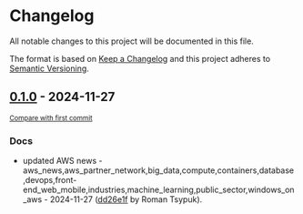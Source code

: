 # Changelog

All notable changes to this project will be documented in this file.

The format is based on [Keep a Changelog](http://keepachangelog.com/en/1.0.0/)
and this project adheres to [Semantic Versioning](http://semver.org/spec/v2.0.0.html).

<!-- insertion marker -->
## [0.1.0](https://github.com/tsypuk/aws-news/releases/tag/ver-2024-11-270.1.0) - 2024-11-27

<small>[Compare with first commit](https://github.com/tsypuk/aws-news/compare/33be99e6a49332bcba89b5011b83c7fc504fbe70...ver-2024-11-27)</small>

### Docs

- updated AWS news - aws_news,aws_partner_network,big_data,compute,containers,database,devops,front-end_web_mobile,industries,machine_learning,public_sector,windows_on_aws - 2024-11-27 ([dd26e1f](https://github.com/tsypuk/aws-news/commit/dd26e1f36d1cfec8d84e5642c4f139eb9df5d6ef) by Roman Tsypuk).

